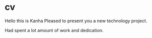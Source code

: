 # cv
Hello this is Kanha 
Pleased to present you a new technology project. 

Had spent a lot amount of work and dedication.
